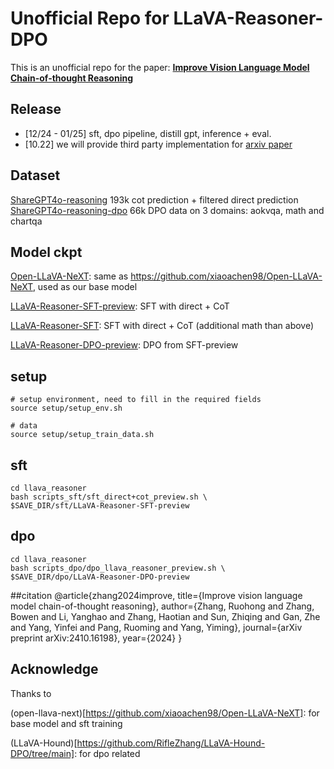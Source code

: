 # Unofficial Repo for LLaVA-Reasoner-DPO
This is an unofficial repo for the paper:
[**Improve Vision Language Model Chain-of-thought Reasoning**](https://arxiv.org/pdf/2410.16198)

## Release
- [12/24 - 01/25] sft, dpo pipeline, distill gpt, inference + eval.
- [10.22] we will provide third party implementation for [arxiv paper](https://arxiv.org/pdf/2410.16198)

## Dataset
[ShareGPT4o-reasoning](https://huggingface.co/datasets/Share4oReasoning/sft_data) 193k cot prediction + filtered direct prediction 
[ShareGPT4o-reasoning-dpo](https://huggingface.co/datasets/Share4oReasoning/dpo_data) 66k DPO data on 3 domains: aokvqa, math and chartqa

## Model ckpt
[Open-LLaVA-NeXT](https://huggingface.co/Share4oReasoning/Open-LLaVA-NeXT-LLaMA3-8B): same as https://github.com/xiaoachen98/Open-LLaVA-NeXT, used as our base model 

[LLaVA-Reasoner-SFT-preview](https://huggingface.co/Share4oReasoning/LLaVA-Reasoner-SFT-preview): SFT with direct + CoT

[LLaVA-Reasoner-SFT](https://huggingface.co/Share4oReasoning/LLaVA-Reasoner-SFT): SFT with direct + CoT (additional math than above)

[LLaVA-Reasoner-DPO-preview](https://huggingface.co/Share4oReasoning/LLaVA-Reasoner-DPO-preview): DPO from SFT-preview


## setup 
```
# setup environment, need to fill in the required fields
source setup/setup_env.sh

# data
source setup/setup_train_data.sh 
```

## sft
```
cd llava_reasoner
bash scripts_sft/sft_direct+cot_preview.sh \
$SAVE_DIR/sft/LLaVA-Reasoner-SFT-preview
```

## dpo
```
cd llava_reasoner
bash scripts_dpo/dpo_llava_reasoner_preview.sh \
$SAVE_DIR/dpo/LLaVA-Reasoner-DPO-preview
```
##citation
@article{zhang2024improve,
  title={Improve vision language model chain-of-thought reasoning},
  author={Zhang, Ruohong and Zhang, Bowen and Li, Yanghao and Zhang, Haotian and Sun, Zhiqing and Gan, Zhe and Yang, Yinfei and Pang, Ruoming and Yang, Yiming},
  journal={arXiv preprint arXiv:2410.16198},
  year={2024}
}

## Acknowledge
Thanks to 

(open-llava-next)[https://github.com/xiaoachen98/Open-LLaVA-NeXT]: for base model and sft training

(LLaVA-Hound)[https://github.com/RifleZhang/LLaVA-Hound-DPO/tree/main]: for dpo related 

